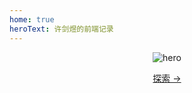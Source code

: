 ```yaml
---
home: true
heroText: 许剑煜的前端记录
---
```

<header class="hero"><img src="https://api.ixiaowai.cn/mcapi/mcapi.php" alt="hero">
<!-- <type/> -->
<p class="action">
<a href="/xianyun.github.io/Vue" class="nav-link action-button">探索 →</a> 
</p>
</header>
 
